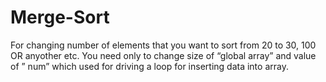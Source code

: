 # Merge-Sort
For changing number of elements that you want to sort from 20 to 30, 100 OR anyother etc.
You need only to change size of “global array” and value of ” num” which used for driving a loop for inserting data into array.
